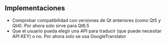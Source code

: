 ## Implementaciones

- Comprobar compatibilidad con versiones de Qt anteriores (como Qt5 y Qt4). Por ahora solo sirve para Qt6.5
- Que el usuario pueda elegir una API para traducir (que puede necesitar API KEY) o no. Por ahora solo se usa GoogleTranslator